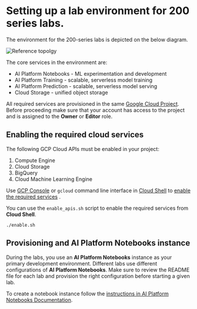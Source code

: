 # Setting up a lab environment for 200 series labs.

The environment for the 200-series labs is depicted on the below diagram.

![Reference topolgy](/images/environment.png)

The core services in the environment are:
- AI Platform Notebooks - ML experimentation and development
- AI Platform Training - scalable, serverless model training
- AI Platform Prediction - scalable, serverless model serving
- Cloud Storage - unified object storage

All required services are provisioned in the same [Google Cloud Project](https://cloud.google.com/storage/docs/projects). Before proceeding make sure that your account has access to the project and is assigned to the **Owner** or **Editor** role.

## Enabling the required cloud services

The following GCP Cloud APIs  must be enabled in your project:
1. Compute Engine
1. Cloud Storage
1. BigQuery
1. Cloud Machine Learning Engine

Use [GCP Console](https://console.cloud.google.com/) or `gcloud` command line interface in [Cloud Shell](https://cloud.google.com/shell/docs/) to [enable the required services](https://cloud.google.com/service-usage/docs/enable-disable) . 

You can use the `enable_apis.sh` script to enable the required services from **Cloud Shell**.
```
./enable.sh
```

## Provisioning and AI Platform Notebooks instance
During the labs, you use an **AI Platform Notebooks** instance as your primary development environment. Different labs use different configurations of **AI Platform Notebooks**. Make sure to review the README file for each lab and provision the right configuration before starting a given lab.

To create a notebook instance follow the [instructions in AI Platform Notebooks Documentation](https://cloud.google.com/ai-platform/notebooks/docs/create-new).
